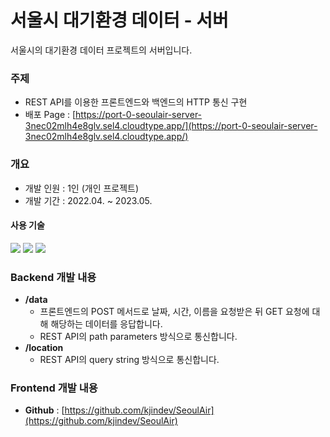 # 서울시 대기환경 데이터 - 서버

서울시의 대기환경 데이터 프로젝트의 서버입니다.

### 주제

- REST API를 이용한 프론트엔드와 백엔드의 HTTP 통신 구현
- 배포 Page : [https://port-0-seoulair-server-3nec02mlh4e8glv.sel4.cloudtype.app/](https://port-0-seoulair-server-3nec02mlh4e8glv.sel4.cloudtype.app/)

### 개요

- 개발 인원 : 1인 (개인 프로젝트)
- 개발 기간 : 2022.04. ~ 2023.05.

#### 사용 기술

<img src="https://img.shields.io/badge/TypeScript-3178C6?style=flat-square&logo=TypeScript&logoColor=white"/> <img src="https://img.shields.io/badge/Node.js-339933?style=flat-square&logo=Node.js&logoColor=white"/> <img src="https://img.shields.io/badge/Express-000000?style=flat-square&logo=Express&logoColor=white"/>

### Backend 개발 내용

- **/data**
  - 프론트엔드의 POST 메서드로 날짜, 시간, 이름을 요청받은 뒤 GET 요청에 대해 해당하는 데이터를 응답합니다.
  - REST API의 path parameters 방식으로 통신합니다.
- **/location**
  - REST API의 query string 방식으로 통신합니다.

### Frontend 개발 내용

- **Github** : [https://github.com/kjindev/SeoulAir](https://github.com/kjindev/SeoulAir)
